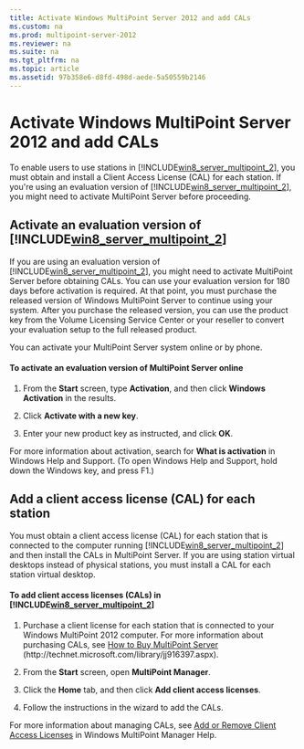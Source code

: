 ```yaml
---
title: Activate Windows MultiPoint Server 2012 and add CALs
ms.custom: na
ms.prod: multipoint-server-2012
ms.reviewer: na
ms.suite: na
ms.tgt_pltfrm: na
ms.topic: article
ms.assetid: 97b358e6-d8fd-498d-aede-5a50559b2146
---
```

# Activate Windows MultiPoint Server 2012 and add CALs
To enable users to use stations in [!INCLUDE[win8_server_multipoint_2](../Token/win8_server_multipoint_2_md.md)], you must obtain and install a Client Access License \(CAL\) for each station. If you're using an evaluation version of [!INCLUDE[win8_server_multipoint_2](../Token/win8_server_multipoint_2_md.md)], you might need to activate MultiPoint Server before proceeding.  
  
## Activate an evaluation version of [!INCLUDE[win8_server_multipoint_2](../Token/win8_server_multipoint_2_md.md)]  
If you are using an evaluation version of [!INCLUDE[win8_server_multipoint_2](../Token/win8_server_multipoint_2_md.md)], you might need to activate MultiPoint Server before obtaining CALs. You can use your evaluation version for 180 days before activation is required. At that point, you must purchase the released version of Windows MultiPoint Server to continue using your system. After you purchase the released version, you can use the product key from the Volume Licensing Service Center or your reseller to convert your evaluation setup to the full released product.  
  
You can activate your MultiPoint Server system online or by phone.  
  
#### To activate an evaluation version of MultiPoint Server online  
  
1.  From the **Start** screen, type **Activation**, and then click **Windows Activation** in the results.  
  
2.  Click **Activate with a new key**.  
  
3.  Enter your new product key as instructed, and click **OK**.  
  
For more information about activation, search for **What is activation** in Windows Help and Support. \(To open Windows Help and Support, hold down the Windows key, and press F1.\)  
  
## Add a client access license \(CAL\) for each station  
You must obtain a client access license \(CAL\) for each station that is connected to the computer running [!INCLUDE[win8_server_multipoint_2](../Token/win8_server_multipoint_2_md.md)] and then install the CALs in MultiPoint Server. If you are using station virtual desktops instead of physical stations, you must install a CAL for each station virtual desktop.  
  
#### To add client access licenses \(CALs\) in [!INCLUDE[win8_server_multipoint_2](../Token/win8_server_multipoint_2_md.md)]  
  
1.  Purchase a client license for each station that is connected to your Windows MultiPoint 2012 computer. For more information about purchasing CALs, see [How to Buy MultiPoint Server](../Topic/How-to-Buy-MultiPoint-Server.md) \(http:\/\/technet.microsoft.com\/library\/jj916397.aspx\).  
  
2.  From the **Start** screen, open **MultiPoint Manager**.  
  
3.  Click the **Home** tab, and then click **Add client access licenses**.  
  
4.  Follow the instructions in the wizard to add the CALs.  
  
For more information about managing CALs, see [Add or Remove Client Access Licenses](../Topic/Add-or-Remove-Client-Access-Licenses.md) in Windows MultiPoint Manager Help.  
  
